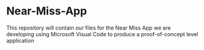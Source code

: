 # Near-Miss-App
This repository will contain our files for the Near Miss App we are developing using Microsoft Visual Code to produce a proof-of-concept level application

